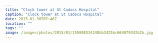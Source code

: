 ```yaml
---
title: "Clock tower at St Cadocs Hospital"
caption: "Clock tower at St Cadocs Hospital"
date: 2015-01-30T07:46Z
location: ""
tags: ""
image: /images/photos/2015/01/155808334248bb3425bc664079342b2b.jpg
---
```

